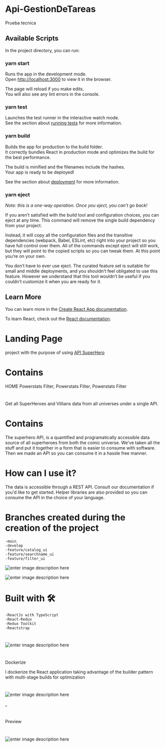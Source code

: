 # Api-GestionDeTareas
 Prueba tecnica
## Available Scripts

In the project directory, you can run:

### yarn start

Runs the app in the development mode.\
Open [http://localhost:3000](http://localhost:3000) to view it in the browser.

The page will reload if you make edits.\
You will also see any lint errors in the console.

### yarn test

Launches the test runner in the interactive watch mode.\
See the section about [running tests](https://facebook.github.io/create-react-app/docs/running-tests) for more information.

### yarn build

Builds the app for production to the build folder.\
It correctly bundles React in production mode and optimizes the build for the best performance.

The build is minified and the filenames include the hashes.\
Your app is ready to be deployed!

See the section about [deployment](https://facebook.github.io/create-react-app/docs/deployment) for more information.

### yarn eject

*Note: this is a one-way operation. Once you eject, you can’t go back!*

If you aren’t satisfied with the build tool and configuration choices, you can eject at any time. This command will remove the single build dependency from your project.

Instead, it will copy all the configuration files and the transitive dependencies (webpack, Babel, ESLint, etc) right into your project so you have full control over them. All of the commands except eject will still work, but they will point to the copied scripts so you can tweak them. At this point you’re on your own.

You don’t have to ever use eject. The curated feature set is suitable for small and middle deployments, and you shouldn’t feel obligated to use this feature. However we understand that this tool wouldn’t be useful if you couldn’t customize it when you are ready for it.

## Learn More

You can learn more in the [Create React App documentation](https://facebook.github.io/create-react-app/docs/getting-started).

To learn React, check out the [React documentation](https://reactjs.org/).

# Landing Page

project with the purpose of using [API SuperHero](https://superheroapi.com//)

# Contains

HOME Powerstats Filter, Powerstats Filter, Powerstats Filter

#

Get all SuperHeroes and Villians data from all universes under a single API.

# Contains

The superhero API, is a quantified and programatically accessible data source of all superheroes from both the comic universe. We've taken all the stuff and put it together in a form that is easier to consume with software. Then we made an API so you can consume it in a hassle free manner.

# How can I use it?

The data is accessible through a REST API. Consult our documentation if you'd like to get started. Helper libraries are also provided so you can consume the API in the choice of your language.

# Branches created during the creation of the project

    -main
    -develop
    -feature/catalog_ui
    -feature/searchname_ui
    -feature/filter_ui

![enter image description here](https://i.ibb.co/C6ZxbF4/Screenshot-175.png)

![enter image description here](https://i.ibb.co/Gvj62rg/Screenshot-177.png)

# Built with 🛠️

    -ReactJs with TypeScript
    -React-Redux
    -Redux Toolkit
    -Reactstrap

#

![enter image description here](https://i.ibb.co/9T2cr5Z/Screenshot-176.png)

#

Dockerize

I dockerize the React application taking advantage of the builder pattern with multi-stage builds for optimization

#

![enter image description here](https://res.cloudinary.com/practicaldev/image/fetch/s--4zX5Ng4Y--/c_imagga_scale,f_auto,fl_progressive,h_420,q_auto,w_1000/https://dev-to-uploads.s3.amazonaws.com/uploads/articles/hq33zh8xowu4nc1onlr2.png)

\_

#

Preview

#

![enter image description here](https://i.ibb.co/z6dHc5c/Screenshot-178.png)
